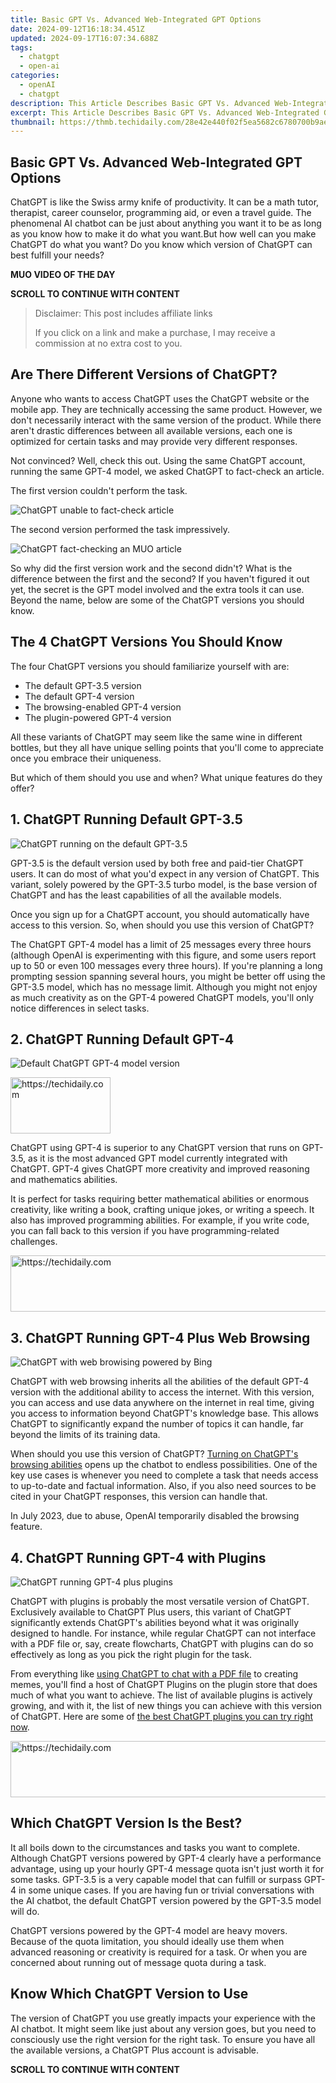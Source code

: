 ```yaml
---
title: Basic GPT Vs. Advanced Web-Integrated GPT Options
date: 2024-09-12T16:18:34.451Z
updated: 2024-09-17T16:07:34.688Z
tags:
  - chatgpt
  - open-ai
categories:
  - openAI
  - chatgpt
description: This Article Describes Basic GPT Vs. Advanced Web-Integrated GPT Options
excerpt: This Article Describes Basic GPT Vs. Advanced Web-Integrated GPT Options
thumbnail: https://thmb.techidaily.com/28e42e440f02f5ea5682c6780700b9aec886bd9aca849f4db3b0e7bc708ddb0e.jpg
---
```


## Basic GPT Vs. Advanced Web-Integrated GPT Options

ChatGPT is like the Swiss army knife of productivity. It can be a math tutor, therapist, career counselor, programming aid, or even a travel guide. The phenomenal AI chatbot can be just about anything you want it to be as long as you know how to make it do what you want.But how well can you make ChatGPT do what you want? Do you know which version of ChatGPT can best fulfill your needs?

**MUO VIDEO OF THE DAY**

**SCROLL TO CONTINUE WITH CONTENT**

>  Disclaimer: This post includes affiliate links
>
>  If you click on a link and make a purchase, I may receive a commission at no extra cost to you.
>

## Are There Different Versions of ChatGPT?

 Anyone who wants to access ChatGPT uses the ChatGPT website or the mobile app. They are technically accessing the same product. However, we don't necessarily interact with the same version of the product. While there aren't drastic differences between all available versions, each one is optimized for certain tasks and may provide very different responses.

 Not convinced? Well, check this out. Using the same ChatGPT account, running the same GPT-4 model, we asked ChatGPT to fact-check an article.

 The first version couldn't perform the task.

![ChatGPT unable to fact-check article](https://static1.makeuseofimages.com/wordpress/wp-content/uploads/2023/07/chatgpt-unable-to-fact-check-article.jpg)

 The second version performed the task impressively.

![ChatGPT fact-checking an MUO article](https://static1.makeuseofimages.com/wordpress/wp-content/uploads/2023/07/chatgpt-fact-checking-an-muo-article.jpg)

 So why did the first version work and the second didn't? What is the difference between the first and the second? If you haven't figured it out yet, the secret is the GPT model involved and the extra tools it can use. Beyond the name, below are some of the ChatGPT versions you should know.

## The 4 ChatGPT Versions You Should Know

 The four ChatGPT versions you should familiarize yourself with are:

* The default GPT-3.5 version
* The default GPT-4 version
* The browsing-enabled GPT-4 version
* The plugin-powered GPT-4 version

 All these variants of ChatGPT may seem like the same wine in different bottles, but they all have unique selling points that you'll come to appreciate once you embrace their uniqueness.

 But which of them should you use and when? What unique features do they offer?

## 1\. ChatGPT Running Default GPT-3.5

![ChatGPT running on the default GPT-3.5](https://static1.makeuseofimages.com/wordpress/wp-content/uploads/2023/07/chatgpt-running-on-the-default-gpt-3-5.jpg)

 GPT-3.5 is the default version used by both free and paid-tier ChatGPT users. It can do most of what you'd expect in any version of ChatGPT. This variant, solely powered by the GPT-3.5 turbo model, is the base version of ChatGPT and has the least capabilities of all the available models.

 Once you sign up for a ChatGPT account, you should automatically have access to this version. So, when should you use this version of ChatGPT?

 The ChatGPT GPT-4 model has a limit of 25 messages every three hours (although OpenAI is experimenting with this figure, and some users report up to 50 or even 100 messages every three hours). If you're planning a long prompting session spanning several hours, you might be better off using the GPT-3.5 model, which has no message limit. Although you might not enjoy as much creativity as on the GPT-4 powered ChatGPT models, you'll only notice differences in select tasks.

## 2\. ChatGPT Running Default GPT-4

![Default ChatGPT GPT-4 model version](https://static1.makeuseofimages.com/wordpress/wp-content/uploads/2023/07/default-chatgpt-gpt-4-model-version.jpg)

<!-- affiliate ads begin -->
<a href="https://aligracehair.sjv.io/c/5597632/2135410/19272" target="_top" id="2135410">
  <img src="//a.impactradius-go.com/display-ad/19272-2135410" border="0" alt="https://techidaily.com" width="160" height="90"/>
</a>
<img height="0" width="0" src="https://aligracehair.sjv.io/i/5597632/2135410/19272" style="position:absolute;visibility:hidden;" border="0" />
<!-- affiliate ads end -->

 ChatGPT using GPT-4 is superior to any ChatGPT version that runs on GPT-3.5, as it is the most advanced GPT model currently integrated with ChatGPT. GPT-4 gives ChatGPT more creativity and improved reasoning and mathematics abilities.

 It is perfect for tasks requiring better mathematical abilities or enormous creativity, like writing a book, crafting unique jokes, or writing a speech. It also has improved programming abilities. For example, if you write code, you can fall back to this version if you have programming-related challenges.

<!-- affiliate ads begin -->
<a href="https://appsumo.8odi.net/c/5597632/2118325/7443" target="_top" id="2118325">
  <img src="//a.impactradius-go.com/display-ad/7443-2118325" border="0" alt="https://techidaily.com" width="728" height="90"/>
</a>
<img height="0" width="0" src="https://appsumo.8odi.net/i/5597632/2118325/7443" style="position:absolute;visibility:hidden;" border="0" />
<!-- affiliate ads end -->

## 3\. ChatGPT Running GPT-4 Plus Web Browsing

![ChatGPT with web browising powered by Bing](https://static1.makeuseofimages.com/wordpress/wp-content/uploads/2023/07/chatgpt-with-web-browising-powered-by-bing.jpg)

 ChatGPT with web browsing inherits all the abilities of the default GPT-4 version with the additional ability to access the internet. With this version, you can access and use data anywhere on the internet in real time, giving you access to information beyond ChatGPT's knowledge base. This allows ChatGPT to significantly expand the number of topics it can handle, far beyond the limits of its training data.

 When should you use this version of ChatGPT? [Turning on ChatGPT's browsing abilities](https://www.makeuseof.com/how-to-turn-on-chatgpt-new-web-browsing-and-plugins-feature/) opens up the chatbot to endless possibilities. One of the key use cases is whenever you need to complete a task that needs access to up-to-date and factual information. Also, if you also need sources to be cited in your ChatGPT responses, this version can handle that.

 In July 2023, due to abuse, OpenAI temporarily disabled the browsing feature.

## 4\. ChatGPT Running GPT-4 with Plugins

![ChatGPT running GPT-4 plus plugins](https://static1.makeuseofimages.com/wordpress/wp-content/uploads/2023/07/chatgpt-running-gpt-4-plus-plugins.jpg)

 ChatGPT with plugins is probably the most versatile version of ChatGPT. Exclusively available to ChatGPT Plus users, this variant of ChatGPT significantly extends ChatGPT's abilities beyond what it was originally designed to handle. For instance, while regular ChatGPT can not interface with a PDF file or, say, create flowcharts, ChatGPT with plugins can do so effectively as long as you pick the right plugin for the task.

 From everything like [using ChatGPT to chat with a PDF file](https://www.makeuseof.com/chatgpt-read-pdf-ways/) to creating memes, you'll find a host of ChatGPT Plugins on the plugin store that does much of what you want to achieve. The list of available plugins is actively growing, and with it, the list of new things you can achieve with this version of ChatGPT. Here are some of [the best ChatGPT plugins you can try right now](https://www.makeuseof.com/best-chatgpt-plugins/).

<!-- affiliate ads begin -->
<a href="https://ephamedtechinc.pxf.io/c/5597632/2137209/26400" target="_top" id="2137209">
  <img src="//a.impactradius-go.com/display-ad/26400-2137209" border="0" alt="https://techidaily.com" width="728" height="90"/>
</a>
<img height="0" width="0" src="https://ephamedtechinc.pxf.io/i/5597632/2137209/26400" style="position:absolute;visibility:hidden;" border="0" />
<!-- affiliate ads end -->

## Which ChatGPT Version Is the Best?

 It all boils down to the circumstances and tasks you want to complete. Although ChatGPT versions powered by GPT-4 clearly have a performance advantage, using up your hourly GPT-4 message quota isn't just worth it for some tasks. GPT-3.5 is a very capable model that can fulfill or surpass GPT-4 in some unique cases. If you are having fun or trivial conversations with the AI chatbot, the default ChatGPT version powered by the GPT-3.5 model will do.

 ChatGPT versions powered by the GPT-4 model are heavy movers. Because of the quota limitation, you should ideally use them when advanced reasoning or creativity is required for a task. Or when you are concerned about running out of message quota during a task.

## Know Which ChatGPT Version to Use

 The version of ChatGPT you use greatly impacts your experience with the AI chatbot. It might seem like just about any version goes, but you need to consciously use the right version for the right task. To ensure you have all the available versions, a ChatGPT Plus account is advisable.

**SCROLL TO CONTINUE WITH CONTENT**

<ins class="adsbygoogle"
     style="display:block"
     data-ad-format="autorelaxed"
     data-ad-client="ca-pub-7571918770474297"
     data-ad-slot="1223367746"></ins>

<ins class="adsbygoogle"
     style="display:block"
     data-ad-client="ca-pub-7571918770474297"
     data-ad-slot="8358498916"
     data-ad-format="auto"
     data-full-width-responsive="true"></ins>



